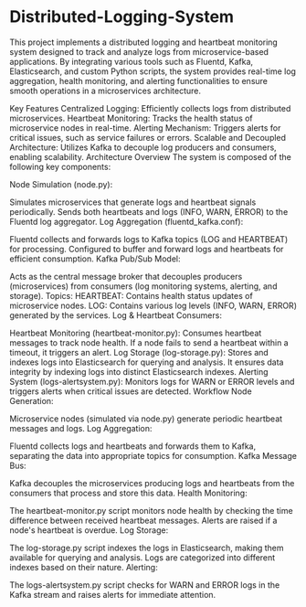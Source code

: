 # Distributed-Logging-System
This project implements a distributed logging and heartbeat monitoring system designed to track and analyze logs from microservice-based applications. By integrating various tools such as Fluentd, Kafka, Elasticsearch, and custom Python scripts, the system provides real-time log aggregation, health monitoring, and alerting functionalities to ensure smooth operations in a microservices architecture.

Key Features
Centralized Logging: Efficiently collects logs from distributed microservices.
Heartbeat Monitoring: Tracks the health status of microservice nodes in real-time.
Alerting Mechanism: Triggers alerts for critical issues, such as service failures or errors.
Scalable and Decoupled Architecture: Utilizes Kafka to decouple log producers and consumers, enabling scalability.
Architecture Overview
The system is composed of the following key components:

Node Simulation (node.py):

Simulates microservices that generate logs and heartbeat signals periodically.
Sends both heartbeats and logs (INFO, WARN, ERROR) to the Fluentd log aggregator.
Log Aggregation (fluentd_kafka.conf):

Fluentd collects and forwards logs to Kafka topics (LOG and HEARTBEAT) for processing.
Configured to buffer and forward logs and heartbeats for efficient consumption.
Kafka Pub/Sub Model:

Acts as the central message broker that decouples producers (microservices) from consumers (log monitoring systems, alerting, and storage).
Topics:
HEARTBEAT: Contains health status updates of microservice nodes.
LOG: Contains various log levels (INFO, WARN, ERROR) generated by the services.
Log & Heartbeat Consumers:

Heartbeat Monitoring (heartbeat-monitor.py): Consumes heartbeat messages to track node health. If a node fails to send a heartbeat within a timeout, it triggers an alert.
Log Storage (log-storage.py): Stores and indexes logs into Elasticsearch for querying and analysis. It ensures data integrity by indexing logs into distinct Elasticsearch indexes.
Alerting System (logs-alertsystem.py): Monitors logs for WARN or ERROR levels and triggers alerts when critical issues are detected.
Workflow
Node Generation:

Microservice nodes (simulated via node.py) generate periodic heartbeat messages and logs.
Log Aggregation:

Fluentd collects logs and heartbeats and forwards them to Kafka, separating the data into appropriate topics for consumption.
Kafka Message Bus:

Kafka decouples the microservices producing logs and heartbeats from the consumers that process and store this data.
Health Monitoring:

The heartbeat-monitor.py script monitors node health by checking the time difference between received heartbeat messages. Alerts are raised if a node's heartbeat is overdue.
Log Storage:

The log-storage.py script indexes the logs in Elasticsearch, making them available for querying and analysis. Logs are categorized into different indexes based on their nature.
Alerting:

The logs-alertsystem.py script checks for WARN and ERROR logs in the Kafka stream and raises alerts for immediate attention.
